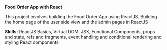 **Food Order App with React**

This project involves building the Food Order App using ReactJS.  Building the home page of the user side view and the admin pages in ReactJS

**Skills:**  ReactJS Basics, Virtual DOM, JSX, Functional Components, props and state, refs and fragments, event handling and conditional rendering and styling React components
